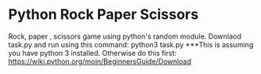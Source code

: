 # Python Rock Paper Scissors
Rock, paper , scissors game using python's random module.
Downlaod task.py and run using this command: python3 task.py
***This is assuming you have python 3 installed.
Otherwise do this first:
https://wiki.python.org/moin/BeginnersGuide/Download

